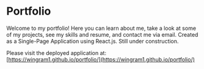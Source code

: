 # Portfolio

Welcome to my portfolio! Here you can learn about me, take a look at some of my projects, see my skills and resume, and contact me via email. Created as a Single-Page Application using React.js. Still under construction.

Please visit the deployed application at: [https://wingram1.github.io/portfolio/](https://wingram1.github.io/portfolio/)
